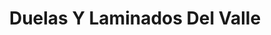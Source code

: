 ---
title: "Duelas Y Laminados Del Valle"
url: /santiago-tianguistenco/duelas-y-laminados-del-valle/
shop: comercio
---